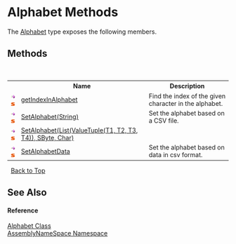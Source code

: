 # Alphabet Methods
 

The <a href="b63ab84e-4997-6bc4-30c3-9dc18797e022">Alphabet</a> type exposes the following members.


## Methods
&nbsp;<table><tr><th></th><th>Name</th><th>Description</th></tr><tr><td>![Public method](media/pubmethod.gif "Public method")![Static member](media/static.gif "Static member")</td><td><a href="3af5cf8c-0d95-aab3-a051-240d8fe84d91">getIndexInAlphabet</a></td><td>
Find the index of the given character in the alphabet.</td></tr><tr><td>![Public method](media/pubmethod.gif "Public method")![Static member](media/static.gif "Static member")</td><td><a href="0284b402-b73f-b145-b4bc-d1f27bb579f5">SetAlphabet(String)</a></td><td>
Set the alphabet based on a CSV file.</td></tr><tr><td>![Public method](media/pubmethod.gif "Public method")![Static member](media/static.gif "Static member")</td><td><a href="16687f8e-9ac8-471e-0968-9968239189b4">SetAlphabet(List(ValueTuple(T1, T2, T3, T4)), SByte, Char)</a></td><td /></tr><tr><td>![Public method](media/pubmethod.gif "Public method")![Static member](media/static.gif "Static member")</td><td><a href="a7ba9ddb-e9b2-3890-4316-7d74f08a7517">SetAlphabetData</a></td><td>
Set the alphabet based on data in csv format.</td></tr></table>&nbsp;
<a href="#alphabet-methods">Back to Top</a>

## See Also


#### Reference
<a href="b63ab84e-4997-6bc4-30c3-9dc18797e022">Alphabet Class</a><br /><a href="6bcc80ef-5cfd-db5f-1eb2-7297d1c16397">AssemblyNameSpace Namespace</a><br />